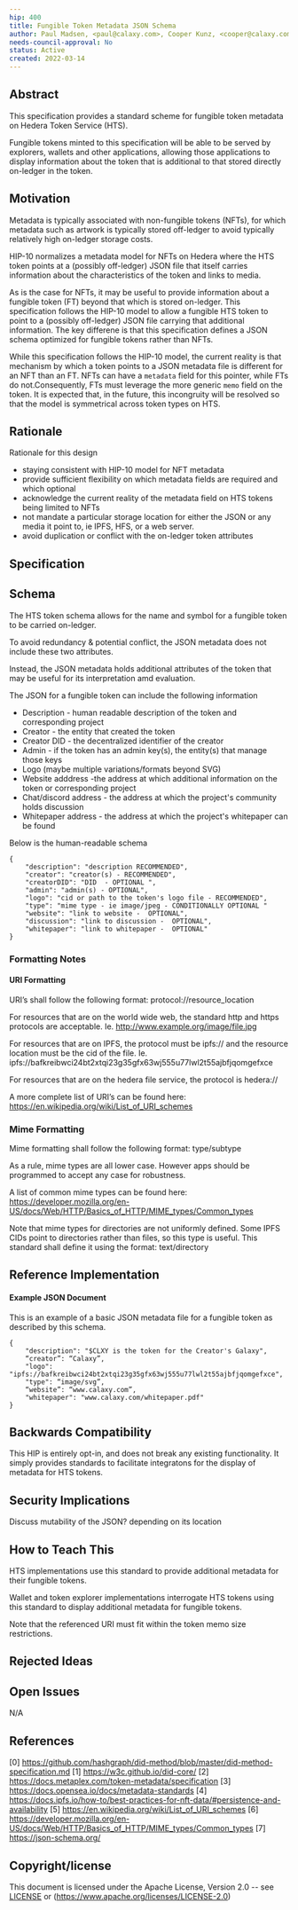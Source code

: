```yaml
---
hip: 400
title: Fungible Token Metadata JSON Schema
author: Paul Madsen, <paul@calaxy.com>, Cooper Kunz, <cooper@calaxy.com>
needs-council-approval: No
status: Active
created: 2022-03-14
---
```


## Abstract

This specification provides a standard scheme for fungible token metadata on Hedera Token Service (HTS).  

Fungible tokens minted to this specification will be able to be served by explorers, wallets and other applications, allowing those applications to display information about the token that is additional to that stored directly on-ledger in the token.

## Motivation

Metadata is typically associated with non-fungible tokens (NFTs), for which metadata such as artwork is typically stored off-ledger to avoid typically relatively high on-ledger storage costs. 

HIP-10 normalizes a metadata model for NFTs on Hedera  where the HTS token points at a (possibly off-ledger) JSON file that itself carries information about the characteristics of the token and links to media.

As is the case for NFTs, it may be useful to provide information about a fungible token (FT) beyond that which is stored on-ledger. This specification follows the HIP-10 model to allow a fungible HTS token to point to a (possibly off-ledger) JSON file carrying that additional information. The key differene is that this specification defines a JSON schema optimized for fungible tokens rather than NFTs. 

While this specification follows the HIP-10 model, the current reality is that mechanism by which a token points to a JSON metadata file is different for an NFT than an FT. NFTs can have a `metadata` field for this pointer, while FTs do not.Consequently, FTs must leverage the more generic `memo` field on the token. It is expected that, in the future, this incongruity will be resolved so that the model is symmetrical across token types on HTS.

## Rationale

Rationale for this design

- staying consistent with HIP-10 model for NFT metadata
- provide sufficient flexibility on which metadata fields are required and which optional
- acknowledge the current reality of the metadata field on HTS tokens being limited to NFTs 
- not mandate a particular storage location for either the JSON or any media it point to, ie IPFS, HFS, or a web server.
- avoid duplication or conflict with the on-ledger token attributes

## Specification

## Schema

The HTS token schema allows for the name and symbol for a fungible token to be carried on-ledger. 

To avoid redundancy & potential conflict, the JSON metadata does not include these two attributes. 

Instead, the JSON metadata holds additional attributes of the token that may be useful for its interpretation amd evaluation.

The JSON for a fungible token can include the following information

- Description - human readable description of the token and corresponding project
- Creator - the entity that created the token 
- Creator DID - the decentralized identifier of the creator
- Admin - if the token has an admin key(s), the entity(s) that manage those keys
- Logo (maybe multiple variations/formats beyond SVG)
- Website adddress -the address at which additional information on the token or corresponding project
- Chat/discord address - the address at which the project's community holds discussion
- Whitepaper address - the address at which the project's whitepaper can be found

Below is the human-readable schema 

```
{
    "description": "description RECOMMENDED",
    "creator": "creator(s) - RECOMMENDED",
    "creatorDID": "DID  - OPTIONAL ",
    "admin": "admin(s) - OPTIONAL",
    "logo": "cid or path to the token's logo file - RECOMMENDED",
    "type": "mime type - ie image/jpeg - CONDITIONALLY OPTIONAL "
    "website": "link to website -  OPTIONAL", 
    "discussion": "link to discussion -  OPTIONAL", 
    "whitepaper": "link to whitepaper -  OPTIONAL"
}
```


### Formatting Notes

#### URI Formatting

URI’s shall follow the following format: protocol://resource_location

For resources that are on the world wide web, the standard http and https protocols are acceptable. Ie. http://www.example.org/image/file.jpg

For resources that are on IPFS, the protocol must be ipfs:// and the resource location must be the cid of the file. Ie. ipfs://bafkreibwci24bt2xtqi23g35gfx63wj555u77lwl2t55ajbfjqomgefxce

For resources that are on the hedera file service, the protocol is hedera://

A more complete list of URI’s can be found here: https://en.wikipedia.org/wiki/List_of_URI_schemes

### Mime Formatting

Mime formatting shall follow the following format: type/subtype

As a rule, mime types are all lower case. However apps should be programmed to accept any case for robustness.

A list of common mime types can be found here: https://developer.mozilla.org/en-US/docs/Web/HTTP/Basics_of_HTTP/MIME_types/Common_types

Note that mime types for directories are not uniformly defined. Some IPFS CIDs point to directories rather than files, so this type is useful. This standard shall define it using the format: text/directory 

## Reference Implementation

#### Example JSON Document

This is an example of a basic JSON metadata file for a fungible token as described by this schema.
```
{
    "description": "$CLXY is the token for the Creator's Galaxy",
    “creator”: “Calaxy”,
    "logo": "ipfs://bafkreibwci24bt2xtqi23g35gfx63wj555u77lwl2t55ajbfjqomgefxce",
    "type": “image/svg”,
    “website”: “www.calaxy.com”,
    "whitepaper": "www.calaxy.com/whitepaper.pdf"
}
```

## Backwards Compatibility

This HIP is entirely opt-in, and does not break any existing functionality. It simply provides standards to facilitate integratons for the display of metadata for HTS tokens.

## Security Implications

Discuss mutability of the JSON? depending on its location

## How to Teach This

HTS implementations use this standard to provide additional metadata for their fungible tokens. 

Wallet and token explorer implementations interrogate HTS tokens using this standard to display additional metadata for fungible tokens.

Note that the referenced URI must fit within the token memo size restrictions.

## Rejected Ideas


## Open Issues

N/A

## References

[0] https://github.com/hashgraph/did-method/blob/master/did-method-specification.md
[1] https://w3c.github.io/did-core/
[2] https://docs.metaplex.com/token-metadata/specification
[3] https://docs.opensea.io/docs/metadata-standards
[4] https://docs.ipfs.io/how-to/best-practices-for-nft-data/#persistence-and-availability
[5] https://en.wikipedia.org/wiki/List_of_URI_schemes
[6] https://developer.mozilla.org/en-US/docs/Web/HTTP/Basics_of_HTTP/MIME_types/Common_types
[7] https://json-schema.org/

## Copyright/license

This document is licensed under the Apache License, Version 2.0 -- see [LICENSE](../LICENSE) or (https://www.apache.org/licenses/LICENSE-2.0)

